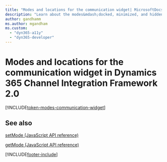 ```yaml
---
title: "Modes and locations for the communication widget| MicrosoftDocs"
description: "Learn about the modes&mdash;docked, minimized, and hidden&mdash;used in Dynamics 365 Channel Integration Framework 2.0. "
author: gandhamm
ms.author: mgandham
ms.custom: 
  - "dyn365-a11y"
  - "dyn365-developer"
---
```


# Modes and locations for the communication widget in Dynamics 365 Channel Integration Framework 2.0

[!INCLUDE[token-modes-communication-widget](../../shared/token-modes-communication-widget.md)]

## See also

[setMode (JavaScript API reference)](../../v1/develop/reference/microsoft-ciframework/setMode.md)

[getMode (JavaScript API reference)](../../v1/develop/reference/microsoft-ciframework/getMode.md)


[!INCLUDE[footer-include](../../../includes/footer-banner.md)]
